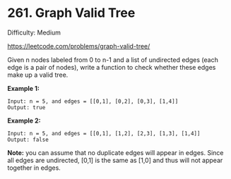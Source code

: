 # 261. Graph Valid Tree

Difficulty: Medium

https://leetcode.com/problems/graph-valid-tree/

Given n nodes labeled from 0 to n-1 and a list of undirected edges (each edge is a pair of nodes), write a function to check whether these edges make up a valid tree.

**Example 1:**
```
Input: n = 5, and edges = [[0,1], [0,2], [0,3], [1,4]]
Output: true
```

**Example 2:**
```
Input: n = 5, and edges = [[0,1], [1,2], [2,3], [1,3], [1,4]]
Output: false
```

**Note:** you can assume that no duplicate edges will appear in edges. Since all edges are undirected, [0,1] is the same as [1,0] and thus will not appear together in edges.
